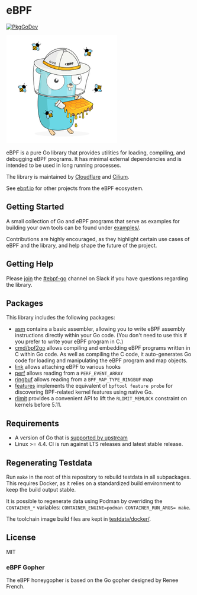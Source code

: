 # eBPF

[![PkgGoDev](https://pkg.go.dev/badge/github.com/cilium/ebpf)](https://pkg.go.dev/github.com/cilium/ebpf)

![HoneyGopher](.github/images/cilium-ebpf.png)

eBPF is a pure Go library that provides utilities for loading, compiling, and
debugging eBPF programs. It has minimal external dependencies and is intended to
be used in long running processes.

The library is maintained by [Cloudflare](https://www.cloudflare.com) and
[Cilium](https://www.cilium.io).

See [ebpf.io](https://ebpf.io) for other projects from the eBPF ecosystem.

## Getting Started

A small collection of Go and eBPF programs that serve as examples for building
your own tools can be found under [examples/](examples/).

Contributions are highly encouraged, as they highlight certain use cases of
eBPF and the library, and help shape the future of the project.

## Getting Help

Please
[join](https://ebpf.io/slack) the
[#ebpf-go](https://cilium.slack.com/messages/ebpf-go) channel on Slack if you
have questions regarding the library.

## Packages

This library includes the following packages: 

* [asm](https://pkg.go.dev/github.com/cilium/ebpf/asm) contains a basic
  assembler, allowing you to write eBPF assembly instructions directly
  within your Go code. (You don't need to use this if you prefer to write your eBPF program in C.)
* [cmd/bpf2go](https://pkg.go.dev/github.com/cilium/ebpf/cmd/bpf2go) allows
  compiling and embedding eBPF programs written in C within Go code. As well as
  compiling the C code, it auto-generates Go code for loading and manipulating
  the eBPF program and map objects. 
* [link](https://pkg.go.dev/github.com/cilium/ebpf/link) allows attaching eBPF
  to various hooks
* [perf](https://pkg.go.dev/github.com/cilium/ebpf/perf) allows reading from a
  `PERF_EVENT_ARRAY`
* [ringbuf](https://pkg.go.dev/github.com/cilium/ebpf/ringbuf) allows reading from a
  `BPF_MAP_TYPE_RINGBUF` map
* [features](https://pkg.go.dev/github.com/cilium/ebpf/features) implements the equivalent
  of `bpftool feature probe` for discovering BPF-related kernel features using native Go.
* [rlimit](https://pkg.go.dev/github.com/cilium/ebpf/rlimit) provides a convenient API to lift
  the `RLIMIT_MEMLOCK` constraint on kernels before 5.11.

## Requirements

* A version of Go that is [supported by
  upstream](https://golang.org/doc/devel/release.html#policy)
* Linux >= 4.4. CI is run against LTS releases and latest stable release.

## Regenerating Testdata

Run `make` in the root of this repository to rebuild testdata in all
subpackages. This requires Docker, as it relies on a standardized build
environment to keep the build output stable.

It is possible to regenerate data using Podman by overriding the `CONTAINER_*`
variables: `CONTAINER_ENGINE=podman CONTAINER_RUN_ARGS= make`.

The toolchain image build files are kept in [testdata/docker/](testdata/docker/).

## License

MIT

### eBPF Gopher

The eBPF honeygopher is based on the Go gopher designed by Renee French.
